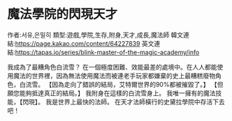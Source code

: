 # 魔法學院的閃現天才

作者:서유,은밀히
類型:遊戲,學院,生存,附身,天才,成長,魔法師
韓文連結:https://page.kakao.com/content/64227839
英文連結:https://tapas.io/series/blink-master-of-the-magic-academy/info

我成為了最糟角色白流雪？
在一個極度困難、效能最差的處境中。在人人都能使用魔法的世界裡，因為無法使用魔法而被連老手玩家都嫌棄的史上最糟糕廢物角色，白流雪。
【因為走向了錯誤的結局，艾特爾世界的90%都被摧毀了。】
【但願您能夠抵達真正的結局。】
我附身在這樣的白流雪身上。
我唯一擁有的魔法技能，【閃現】。
我是世界上最快的法師。
在天才法師橫行的史黛拉學院中存活下去吧！